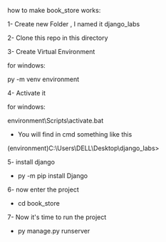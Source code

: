 how to make book_store works:

1- Create new Folder , I named it django_labs 

2- Clone this repo in this directory

3- Create Virtual Environment

   for windows:
   
   py -m venv environment
   
4- Activate it

   for windows:
   
   environment\Scripts\activate.bat
   
   - You will find in cmd something like this
   
   (environment)C:\Users\DELL\Desktop\django_labs>
   
5- install django

   - py -m pip install Django
   
6- now enter the project

   - cd book_store
   
7- Now it's time to run the project

  - py manage.py runserver
